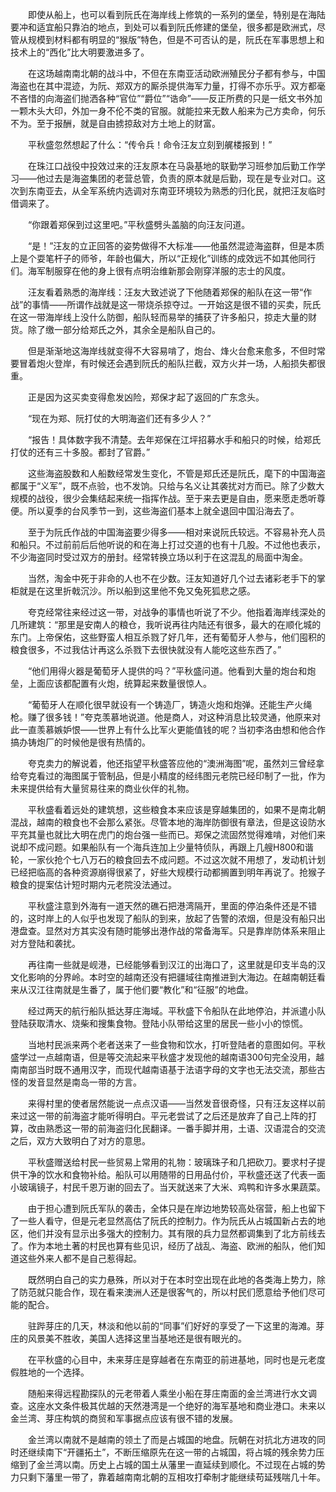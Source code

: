 　　即使从船上，也可以看到阮氏在海岸线上修筑的一系列的堡垒，特别是在海陆要冲和适宜船只靠泊的地点，到处可以看到阮氏修建的堡垒，很多都是欧洲式，尽管从规模到材料都有明显的“猴版”特色，但是不可否认的是，阮氏在军事思想上和技术上的“西化”比大明要激进多了。

　　在这场越南南北朝的战斗中，不但在东南亚活动欧洲殖民分子都有参与，中国海盗也在其中混迹，为阮、郑双方的厮杀提供海军力量，打得不亦乐乎。双方都毫不吝惜的向海盗们抛洒各种“官位”“爵位”“诰命”——反正所费的只是一纸文书外加一颗木头大印，外加一身不伦不类的官服。就能拉来无数人船来为己方卖命，何乐不为。至于报酬，就是自由掳掠敌对方土地上的财富。

　　平秋盛忽然想起了什么：“传令兵！命令汪友立刻到艉楼报到！”

　　在珠江口战役中投效过来的汪友原本在马袅基地的联勤学习班参加后勤工作学习——他过去是海盗集团的老营总管，负责的原本就是后勤，现在是专业对口。这次到东南亚去，从全军系统内选调对东南亚环境较为熟悉的归化民，就把汪友临时借调来了。

　　“你跟着郑保到过这里吧。”平秋盛劈头盖脑的向汪友问道。

　　“是！”汪友的立正回答的姿势做得不大标准——他虽然混迹海盗群，但是本质上是个耍笔杆子的师爷，年龄也偏大，所以“正规化”训练的成效远不如其他同行们。海军制服穿在他的身上很有点明治维新那会刚穿洋服的志士的风度。

　　汪友看着熟悉的海岸线：汪友大致述说了下他随着郑保的船队在这一带“作战”的事情——所谓作战就是这一带烧杀掠夺过。一开始这是很不错的买卖，阮氏在这一带海岸线上没什么防御，船队轻而易举的捕获了许多船只，掠走大量的财货。除了缴一部分给郑氏之外，其余全是船队自己的。

　　但是渐渐地这海岸线就变得不大容易啃了，炮台、烽火台愈来愈多，不但时常要冒着炮火登岸，有时候还会遇到阮氏的船队拦截，双方火并一场，人船损失都很重。

　　正是因为这买卖变得愈发凶险，郑保才起了返回的广东念头。

　　“现在为郑、阮打仗的大明海盗们还有多少人？”

　　“报告！具体数字我不清楚。去年郑保在江坪招募水手和船只的时候，给郑氏打仗的还有三十多股。都封了官爵。”

　　这些海盗股数和人船数经常发生变化，不管是郑氏还是阮氏，麾下的中国海盗都属于“义军”，既不点验，也不发饷。只给与名义让其袭扰对方而已。除了少数大规模的战役，很少会集结起来统一指挥作战。至于来去更是自由，愿来愿走悉听尊便。所以夏季的台风季节一到，这些海盗们基本上就全退回中国沿海去了。

　　至于为阮氏作战的中国海盗要少得多——相对来说阮氏较远。不容易补充人员和船只。不过前前后后他听说的和在海上打过交道的也有十几股。不过他也表示，不少海盗同时受过双方的册封。经常转换立场以利于在这混乱的局面中淘金。

　　当然，淘金中死于非命的人也不在少数。汪友知道好几个过去诸彩老手下的掌柜就是在这里折戟沉沙。所以船到这里他不免又兔死狐悲之感。

　　夸克经常往来经过这一带，对战争的事情也听说了不少。他指着海岸线深处的几所建筑：“那里是安南人的粮仓，我听说再往内陆还有很多，最大的在顺化城的东门。上帝保佑，这些野蛮人相互杀戮了好几年，还有葡萄牙人参与，他们囤积的粮食很多，不过我估计再这么杀戮下去很快就没有人能吃这些东西了。”

　　“他们用得火器是葡萄牙人提供的吗？”平秋盛问道。他看到大量的炮台和炮垒，上面应该都配置有火炮，统算起来数量很惊人。

　　“葡萄牙人在顺化很早就设有一个铸造厂，铸造火炮和炮弹。还能生产火绳枪。赚了很多钱！”夸克羡慕地说道。他是商人，对这种消息比较灵通，他原来对此一直羡慕嫉妒恨——世界上有什么比军火更能值钱的呢？当初李洛由想和他合作搞办铸炮厂的时候他是很有热情的。

　　夸克卖力的解说着，他还指望平秋盛答应他的“澳洲海图”呢，虽然刘三曾经拿给夸克看过的海图属于管制品，但是小精度的经纬图元老院已经印制了一批，作为未来提供给有大量贸易往来的商业伙伴的礼物。

　　平秋盛看着远处的建筑想，这些粮食本来应该是穿越集团的，如果不是南北朝混战，越南的粮食也不会那么紧张。尽管本地的海岸防御很有章法，但是这设防水平充其量也就比大明在虎门的炮台强一些而已。郑保之流固然觉得难啃，对他们来说却不成问题。如果船队有一个海兵连加上少量特侦队，再跟上几艘H800和谐轮，一家伙抢个七八万石的粮食回去不成问题。不过这次就不用想了，发动机计划已经把临高的各种资源崩得很紧了，好些大规模行动都搁置到明年再说了。抢猴子粮食的提案估计短时期内元老院没法通过。

　　平秋盛注意到外海有一道天然的礁石把港湾隔开，里面的停泊条件还是不错的，这时岸上的人似乎也发现了船队的到来，放起了告警的浓烟，但是没有船只出港盘查。显然对方其实没有随时能够出港作战的常备海军。只是靠岸防体系来阻止对方登陆和袭扰。

　　再往南一些就是岘港，已经能够看到汉江的出海口了，这里就是印支半岛的汉文化影响的分界岭。本时空的越南还没有把疆域往南推进到大海边。在越南朝廷看来从汉江往南就是生番了，属于他们要“教化”和“征服”的地盘。

　　经过两天的航行船队抵达芽庄海域。平秋盛下令船队在此地停泊，并派遣小队登陆获取清水、烧柴和搜集食物。登陆小队带给这里的居民一些小小的惊慌。

　　当地村民派来两个老者送来了一些食物和饮水，打听登陆者的意图如何。平秋盛学过一点越南语，但是等交流起来平秋盛才发现他的越南语300句完全没用，越南南部当时既不通用汉字，而现代越南语基于法语字母的文字也无法交流，那些古怪的发音显然是南岛一带的方言。

　　来得村里的使者居然能说一点点汉语——当然发音很奇怪，只有汪友这样以前来过这一带的前海盗才能听得明白。平元老尝试了之后还是放弃了自己上阵的打算，改由熟悉这一带的前海盗归化民翻译。一番手脚并用，土语、汉语混合的交流之后，双方大致明白了对方的意思。

　　平秋盛赠送给村民一些贸易上常用的礼物：玻璃珠子和几把砍刀。要求村子提供干净的饮水和食物补给。船队可以用随带的日用品付价，平秋盛还送了代表一面小玻璃镜子，村民千恩万谢的回去了。当天就送来了大米、鸡鸭和许多水果蔬菜。

　　由于担心遭到阮氏军队的袭击，全体只是在岸边地势较高处宿营，船上也留下了一些人看守，但是元老显然高估了阮氏的控制力。作为阮氏从占城国新占去的地区，他们并没有显示出多强大的控制力。其有限的兵力显然都调集到了北方前线去了。作为本地土著的村民也算有些见识，经历了战乱、海盗、欧洲的船队，他们知道这些外来人都不是自己惹得起。

　　既然明白自己的实力悬殊，所以对于在本时空出现在此地的各类海上势力，除了防范就只能合作，现在看来澳洲人还是很客气的，所以村民们愿意给予他们尽可能的配合。

　　驻跸芽庄的几天，林淡和他以前的“同事”们好好的享受了一下这里的海滩。芽庄的风景美不胜收，美国人选择这里当基地还是很有眼光的。

　　在平秋盛的心目中，未来芽庄是穿越者在东南亚的前进基地，同时也是元老度假胜地的一个选择。

　　随船来得远程勘探队的元老带着人乘坐小船在芽庄南面的金兰湾进行水文调查。这座水文条件极其优越的天然港湾是一个绝好的海军基地和商业港口。未来以金兰湾、芽庄构筑的商贸和军事据点应该有很不错的发展。

　　金兰湾以南就不是越南的领土了而是占城国的地盘。阮朝在对抗北方进攻的同时还继续南下“开疆拓土”，不断压缩原先在这一带的占城国，将占城的残余势力压缩到了金兰湾以南。历史上占城的国土从藩里一直延续到顺化。不过现在占城的势力只剩下藩里一带了，靠着越南南北朝的互相攻打牵制才能继续苟延残喘几十年。
